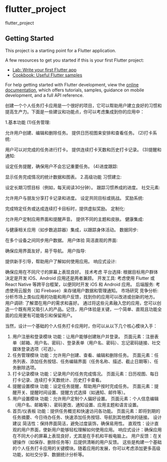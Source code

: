 # flutter_project

flutter_project

## Getting Started

This project is a starting point for a Flutter application.

A few resources to get you started if this is your first Flutter project:

- [Lab: Write your first Flutter app](https://docs.flutter.dev/get-started/codelab)
- [Cookbook: Useful Flutter samples](https://docs.flutter.dev/cookbook)

For help getting started with Flutter development, view the
[online documentation](https://docs.flutter.dev/), which offers tutorials,
samples, guidance on mobile development, and a full API reference.


创建一个个人任务打卡应用是一个很好的项目，它可以帮助用户建立良好的习惯和提高生产力。下面是一些建议和功能点，你可以考虑集成到你的应用中：

1.基本功能
(1)任务管理:

允许用户创建、编辑和删除任务。
提供日历视图来安排和查看任务。
(2)打卡系统:

用户可以对完成的任务进行打卡。
提供连续打卡天数和历史打卡记录。
(3)提醒和通知:

设定任务提醒，确保用户不会忘记重要任务。
(4)进度跟踪:

显示任务完成情况的统计数据和图表。
2.高级功能
习惯建立:

设定长期习惯目标（例如，每天阅读30分钟）。
跟踪习惯养成的进度。
社交元素:

允许用户与朋友分享打卡记录和进度。
设定共同目标或挑战。
奖励系统:

完成特定任务或达成连续打卡目标时，提供虚拟奖励。
定制化:

允许用户定制应用界面和提醒声音。
提供不同的主题和皮肤。
健康集成:

与健康相关应用（如步数追踪器）集成，以跟踪身体活动。
数据同步:

在多个设备之间同步用户数据。
用户体验
简洁直观的界面:

确保应用界面友好，易于导航。
用户指导:

提供新手引导，帮助用户了解如何使用应用。
响应式设计:

确保应用在不同尺寸的屏幕上表现良好。
技术考虑
平台选择:
根据目标用户群体决定是开发 iOS、Android 应用还是两者兼顾。
开发工具:
考虑使用 Flutter 或 React Native 等跨平台框架，以便同时开发 iOS 和 Android 应用。
后端服务:
考虑使用云服务（如 Firebase）来存储用户数据和管理通知。
市场研究
竞争分析:
分析市场上类似应用的功能和用户反馈，找到你的应用可以改进或创新的地方。
用户调研:
了解潜在用户的需求和喜好。
通过将这些元素融入您的应用，您可以创造一个既有用又吸引人的产品。记住，用户体验是关键，一个简单、直观且功能全面的应用更有可能吸引和保留用户。


当然，设计一个基础的个人任务打卡应用时，你可以从以下几个核心模块入手：

1. 用户注册和登录模块
   功能：让用户能够创建账户并登录。
   页面元素：注册表单（邮箱、用户名、密码）、登录表单（用户名、密码）、忘记密码链接、社交媒体登录选项（可选）。
2. 任务管理模块
   功能：允许用户创建、查看、编辑和删除任务。
   页面元素：任务列表、添加任务按钮、任务编辑界面（任务名称、描述、截止日期等）、任务删除选项。
3. 打卡记录模块
   功能：记录用户的任务完成情况。
   页面元素：日历视图、每日打卡记录、连续打卡天数统计、历史打卡查看。
4. 提醒设置模块
   功能：设定任务提醒，帮助用户按时完成任务。
   页面元素：提醒开关、提醒时间设置、提醒方式选择（如通知、邮件等）。
5. 用户设置模块
   功能：允许用户定制个人偏好设置。
   页面元素：个人信息编辑（用户名、邮箱等）、密码更改、通知设置、应用主题和语言设置。
6. 首页/仪表板
   功能：提供任务概览和快速访问各功能。
   页面元素：即将到期的任务摘要、今日待办任务、快速添加任务按钮、导航到其他模块的链接。
   设计建议
   简洁性：保持界面简洁，避免过度装饰，确保易用性。
   直观性：设计直观的用户界面，使新用户能够轻松理解如何使用应用。
   响应式设计：确保应用在不同大小的屏幕上表现良好，尤其是在手机和平板电脑上。
   用户反馈：在关键操作（如保存、删除任务等）后提供清晰的用户反馈。
   这些是构建一个基础的个人任务打卡应用的关键模块。随着应用的发展，你可以考虑添加更多高级功能，如社交分享、数据统计分析等。